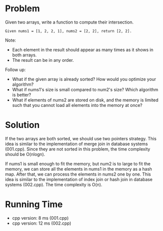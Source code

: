 # Problem

Given two arrays, write a function to compute their intersection.

```
Given nums1 = [1, 2, 2, 1], nums2 = [2, 2], return [2, 2].
```

Note:

- Each element in the result should appear as many times as it shows in both arrays.
- The result can be in any order.

Follow up:

- What if the given array is already sorted? How would you optimize your algorithm?
- What if nums1's size is small compared to num2's size? Which algorithm is better?
- What if elements of nums2 are stored on disk, and the memory is limited such that you cannot load all elements into the memory at once?

# Solution

If the two arrays are both sorted, we should use two pointers strategy. This idea is similar to the implementation of merge join in database systems (001.cpp). Since they are not sorted in this problem, the time complexity should be O(nlogn).

If nums1 is small enough to fit the memory, but num2 is to large to fit the memory, we can store all the elements in nums1 in the memory as a hash map. After that, we can process the elements in nums2 one by one. This idea is similar to the implementation of index join or hash join in database systems (002.cpp). The time complexity is O(n).

# Running Time

- cpp version: 8 ms (001.cpp)
- cpp version: 12 ms (002.cpp)
